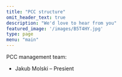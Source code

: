 ```yaml
---
title: "PCC structure"
omit_header_text: true
description: "We'd love to hear from you"
featured_image: '/images/B5T4HY.jpg'
type: page
menu: "main"
---
```


PCC management team:
- Jakub Molski – Presient
